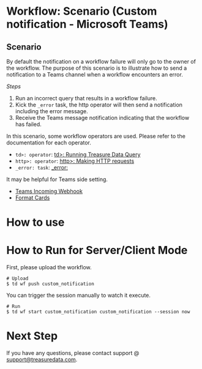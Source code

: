# Workflow: Scenario (Custom notification - Microsoft Teams)

## Scenario

By default the notification on a workflow failure will only go to the owner of the workflow. The purpose of this scenario is to illustrate how to send a notification to a Teams channel when a workflow encounters an error.

*Steps*
1. Run an incorrect query that results in a workflow failure.
2. Kick the `_error` task, the http operator will then send a notification including the error message.
3. Receive the Teams message notification indicating that the workflow has failed.

In this scenario, some workflow operators are used. Please refer to the documentation for each operator.

 - `td>: operator`: [td>: Running Treasure Data Query](https://docs.digdag.io/operators/td.html)
 - `http>: operator`: [http>: Making HTTP requests](https://docs.digdag.io/operators/http.html)
 - `_error: task`: [_error:](https://docs.digdag.io/concepts.html?highlight=_error#dynamic-task-generation-and-check-error-tasks)

It may be helpful for Teams side setting.

 - [Teams Incoming Webhook](https://docs.microsoft.com/en-us/microsoftteams/platform/webhooks-and-connectors/how-to/add-incoming-webhook)
 - [Format Cards](https://docs.microsoft.com/en-us/microsoftteams/platform/task-modules-and-cards/cards/cards-format?tabs=adaptive-md%2Cconnector-html)


# How to use

# How to Run for Server/Client Mode

First, please upload the workflow.

    # Upload
    $ td wf push custom_notification

You can trigger the session manually to watch it execute.

    # Run
    $ td wf start custom_notification custom_notification --session now


# Next Step

If you have any questions, please contact support @ support@treasuredata.com.